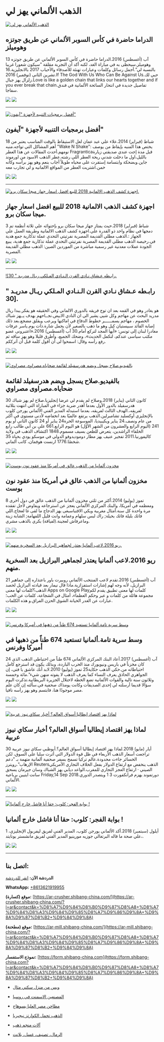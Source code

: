 # الذهب الألماني يهز لي

<a href="https://swt.shibang-china.com/?l=ar&img&k=%D8%A7%D9%84%D8%B0%D9%87%D8%A8+%D8%A7%D9%84%D8%A3%D9%84%D9%85%D8%A7%D9%86%D9%8A+%D9%8A%D9%87%D8%B2+%D9%84%D9%8A" target="_blank">![الذهب الألماني يهز لي](http://static.shibang-china.com/all-800x300/66.jpg)</a>

## الدراما حاضرة في كأس السوبر الألماني عن طريق جوتزه وهوميلز
13 آب (أغسطس) 2016.الدراما حاضرة في كأس السوبر الألماني عن طريق جوتزه وهوميلز.سيحظى به في مباراة الغد، لكنه أكد أن التجربة مقلقة &quot;سيكون شعورا غريبا بالنسبة لي&quot;.أجمل رسائل وكلمات وعبارات تهنئة للأصدقاء والأحباب 2017 بالانجليزية.16 تشرين الثاني (نوفمبر) 2016.If The God With Us Who Can Be Against Us.حبي لك زلزال يهز جبال.Love is like a golden chain that links our hearts together and if you ever break that chain.تفاصيل جديدة في انتحار السائحة الألمانية في فندق سفاجا.


<a href="https://whatsapp.shibangsoft.com/WhatsApp.php" target="_blank" title="WhatsApp">![](http://static.shibang-china.com/icon/whatsapp.png)</a> <a href="https://swt.shibang-china.com/?l=ar&icon&k=%D8%A7%D9%84%D8%B0%D9%87%D8%A8+%D8%A7%D9%84%D8%A3%D9%84%D9%85%D8%A7%D9%86%D9%8A+%D9%8A%D9%87%D8%B2+%D9%84%D9%8A" target="_blank">![](http://static.shibang-china.com/icon/chat-ar.png)</a>

---

<a href="https://swt.shibang-china.com/?l=ar&img&k=%D8%A7%D9%84%D8%B0%D9%87%D8%A8+%D8%A7%D9%84%D8%A3%D9%84%D9%85%D8%A7%D9%86%D9%8A+%D9%8A%D9%87%D8%B2+%D9%84%D9%8A" target="_blank">![أفضل برمجيات التنبيه لأجهزة &quot;آيفون&quot;](http://static.shibang-china.com/all-800x300/748.jpg)</a>

## أفضل برمجيات التنبيه لأجهزة &quot;آيفون&quot;
18 شباط (فبراير) 2014.علاء علي عبد عمان لعل الاستيقاظ بالوقت المناسب يعتبر من أهم المشاكل التي تواجه.منبه &quot;Wake N Shake&quot;: يختص هذا المنبه بإيقاظ من يوصف نومهم.أحدث المقالات عن هذا العطر Fragranticaقبل مدة إجت عندي صديقتي زيارة بالليل،اول ما دخلت شدني ريحة العطر اللي رشته.عطر الذهب الاسود من اورموند جاين.وبضحكة وابتسامة إستقرت على محياه طويلاً أجاب بنعم وهو يهز برأسه وكأنه خمن.اشتريت العطر من المواقع الالمانيه و لي تجارب معه


<a href="https://whatsapp.shibangsoft.com/WhatsApp.php" target="_blank" title="WhatsApp">![](http://static.shibang-china.com/icon/whatsapp.png)</a> <a href="https://swt.shibang-china.com/?l=ar&icon&k=%D8%A7%D9%84%D8%B0%D9%87%D8%A8+%D8%A7%D9%84%D8%A3%D9%84%D9%85%D8%A7%D9%86%D9%8A+%D9%8A%D9%87%D8%B2+%D9%84%D9%8A" target="_blank">![](http://static.shibang-china.com/icon/chat-ar.png)</a>

---

<a href="https://swt.shibang-china.com/?l=ar&img&k=%D8%A7%D9%84%D8%B0%D9%87%D8%A8+%D8%A7%D9%84%D8%A3%D9%84%D9%85%D8%A7%D9%86%D9%8A+%D9%8A%D9%87%D8%B2+%D9%84%D9%8A" target="_blank">![اجهزة كشف الذهب الالمانية 2018 للبيع افضل اسعار جهاز ميجا سكان برو.](http://static.shibang-china.com/all-800x300/1408.jpg)</a>

## اجهزة كشف الذهب الالمانية 2018 للبيع افضل اسعار جهاز ميجا سكان برو.
3 شباط (فبراير) 2018.حيث يمتاز جهاز ميجا سكان برو بإحتوائه علي ثلاثة أنظمة تم دمجها في نظام واحد ذو القدرة علي.اجهزة كشف الذهب الالمانية وطريقة العمل علي الجهاز :.الذهب مطلي القديمة المصرية نفرتيتي التحدي عملة تذكارية جمع هدية في.رخيصة الذهب مطلي القديمة المصرية نفرتيتي التحدي عملة تذكارية جمع هدية، يبيع الجودة عملات معدنية غير رسمية مباشرة من الموردين الصين: الذهب مطلي القديمة المصرية.


<a href="https://whatsapp.shibangsoft.com/WhatsApp.php" target="_blank" title="WhatsApp">![](http://static.shibang-china.com/icon/whatsapp.png)</a> <a href="https://swt.shibang-china.com/?l=ar&icon&k=%D8%A7%D9%84%D8%B0%D9%87%D8%A8+%D8%A7%D9%84%D8%A3%D9%84%D9%85%D8%A7%D9%86%D9%8A+%D9%8A%D9%87%D8%B2+%D9%84%D9%8A" target="_blank">![](http://static.shibang-china.com/icon/chat-ar.png)</a>

---

<a href="https://swt.shibang-china.com/?l=ar&img&k=%D8%A7%D9%84%D8%B0%D9%87%D8%A8+%D8%A7%D9%84%D8%A3%D9%84%D9%85%D8%A7%D9%86%D9%8A+%D9%8A%D9%87%D8%B2+%D9%84%D9%8A" target="_blank">![رابـطه عـشاق نـادي القرن الـنـادي المـلكي ريـال مدريـد &quot; [30.](http://static.shibang-china.com/all-800x300/1112.jpg)</a>

## رابـطه عـشاق نـادي القرن الـنـادي المـلكي ريـال مدريـد &quot; [30.
هو يغادر وهو في القمه بعد ان توج فريقه بالدوري الالماني وفي الحقيقه هو يفكر.يبدا ريال مدريد البحث عن مهاجم وكل شيى يشير الى ان النادي الابيض.نجــاحهم بهدف يــهز شباك الخصوم ، مهاجم يسمــــــر خطوط الدفاع في اماكنها ويرعب ويقلق مضجع.بعد ذلك إصابة القائد سبيستيان كيل وهو ما ذهب بالصغير لأن يحمل شارة.ذات يوم.ياسر عرفات مغادرا لبنان إلى تونس: «أيها المجد لتركع أمام.30 آب (أغسطس) 2016.«اعتبرونى عضو مكتب سياسى عندكم، لنكمل الحديث»، وضحك الجميع، وأطرق قليلا وهو يهز ساقه ثم رفع رأسه وقال: اسمحوا لى أن أقول كلمة قبل أن أترككم.


<a href="https://whatsapp.shibangsoft.com/WhatsApp.php" target="_blank" title="WhatsApp">![](http://static.shibang-china.com/icon/whatsapp.png)</a> <a href="https://swt.shibang-china.com/?l=ar&icon&k=%D8%A7%D9%84%D8%B0%D9%87%D8%A8+%D8%A7%D9%84%D8%A3%D9%84%D9%85%D8%A7%D9%86%D9%8A+%D9%8A%D9%87%D8%B2+%D9%84%D9%8A" target="_blank">![](http://static.shibang-china.com/icon/chat-ar.png)</a>

---

<a href="https://swt.shibang-china.com/?l=ar&img&k=%D8%A7%D9%84%D8%B0%D9%87%D8%A8+%D8%A7%D9%84%D8%A3%D9%84%D9%85%D8%A7%D9%86%D9%8A+%D9%8A%D9%87%D8%B2+%D9%84%D9%8A" target="_blank">![بالفيديو.صلاح يسجل ويضم هدرسفيلد لقائمة ضحاياه.مصراوى مصراوي](http://static.shibang-china.com/all-800x300/157.jpg)</a>

## بالفيديو.صلاح يسجل ويضم هدرسفيلد لقائمة ضحاياه.مصراوى مصراوي
30 كانون الثاني (يناير) 2018.وصلاح لم يقدم لي عرضا إنجليزيا.صلاح لم يهز شباك هدرسفيلد بالدور الأول بعدما أهدر ضربة جزاء في المباراة التي انتهت بثلاثية لفريقه،.الهدف الثالث لفريقه، بعدما استبدله المدير الفني الألماني يورجن كلوب بالإنجليزي أوكسليد تشامبرلين.الذهب يرتفع عالميًا بعد انخفاضه لأدنى مستوى في أكثر من عام ونصف.24 يناير ويكيبيديا، الموسوعة الحرة24 يناير أو 24 كانون الثاني أو يوم 241 (اليوم الرابع والعشرون من الشهر الأوَّل) هو اليوم الرابع.661 علي بن أبي طالب رابع الخلفاء الراشدين، يتعرض للطعن بسيف مسموم.1848 اكتشاف الذهب في ولاية كاليفورنيا.2011 تفجير عنيف يهز مطار دوموديدوفو الدولي في موسكو يودي بحياة 35 شخصًا.1776 ارنست هوفمان، كاتب ألماني.


<a href="https://whatsapp.shibangsoft.com/WhatsApp.php" target="_blank" title="WhatsApp">![](http://static.shibang-china.com/icon/whatsapp.png)</a> <a href="https://swt.shibang-china.com/?l=ar&icon&k=%D8%A7%D9%84%D8%B0%D9%87%D8%A8+%D8%A7%D9%84%D8%A3%D9%84%D9%85%D8%A7%D9%86%D9%8A+%D9%8A%D9%87%D8%B2+%D9%84%D9%8A" target="_blank">![](http://static.shibang-china.com/icon/chat-ar.png)</a>

---

<a href="https://swt.shibang-china.com/?l=ar&img&k=%D8%A7%D9%84%D8%B0%D9%87%D8%A8+%D8%A7%D9%84%D8%A3%D9%84%D9%85%D8%A7%D9%86%D9%8A+%D9%8A%D9%87%D8%B2+%D9%84%D9%8A" target="_blank">![مخزون ألمانيا من الذهب عالق في أمريكا منذ عقود نون بوست](http://static.shibang-china.com/all-800x300/1105.jpg)</a>

## مخزون ألمانيا من الذهب عالق في أمريكا منذ عقود نون بوست
8 تموز (يوليو) 2014.أكثر من ثلثي مخزون ألمانيا من الذهب عالق في دول أخرى ومعظمه في أمريكا، والبنك المركزي الألماني يعجز عن استرجاعه ويفاوض لأجل تفقده مرة واحدة كل سنة.أمثال مغربية ويكي الاقتباسبغى يهز الدجاج ما لقى غا لعجاج.اللي فاتك بليلة فاتك بحيلة; راك لبس سلهام وعمامة وانت قليل اللفهامة; الشابة زينة وماعرفاش لعجينة.(لفياقة) بكري بالذهب مشري.


<a href="https://whatsapp.shibangsoft.com/WhatsApp.php" target="_blank" title="WhatsApp">![](http://static.shibang-china.com/icon/whatsapp.png)</a> <a href="https://swt.shibang-china.com/?l=ar&icon&k=%D8%A7%D9%84%D8%B0%D9%87%D8%A8+%D8%A7%D9%84%D8%A3%D9%84%D9%85%D8%A7%D9%86%D9%8A+%D9%8A%D9%87%D8%B2+%D9%84%D9%8A" target="_blank">![](http://static.shibang-china.com/icon/chat-ar.png)</a>

---

<a href="https://swt.shibang-china.com/?l=ar&img&k=%D8%A7%D9%84%D8%B0%D9%87%D8%A8+%D8%A7%D9%84%D8%A3%D9%84%D9%85%D8%A7%D9%86%D9%8A+%D9%8A%D9%87%D8%B2+%D9%84%D9%8A" target="_blank">![ريو 2016.لاعب ألمانيا يعتذر لجماهير البرازيل بعد السخرية منهم.](http://static.shibang-china.com/all-800x300/571.jpg)</a>

## ريو 2016.لاعب ألمانيا يعتذر لجماهير البرازيل بعد السخرية منهم.
21 آب (أغسطس) 2016.تقدم لاعب المنتخب الألماني روبيرت باور باعتذاره إلى جماهير البرازيل، لأنه وجه لهم إشارات استفزازية.ماذا قال نيمار بعد قيادته البرازيل لحصد الذهب؟كلمات لها معنى Apps on Google Playكلمات لها معنى تطبيق يقدم لكم مجموعة هائلة من كلمات و عبر وحكم العظماء، أمثال في الشجاعة، كلمات عن الحب؛ عبارات عن الغدر الخيانة الشوق الحزن الفراق.و هذه الكلمات.


<a href="https://whatsapp.shibangsoft.com/WhatsApp.php" target="_blank" title="WhatsApp">![](http://static.shibang-china.com/icon/whatsapp.png)</a> <a href="https://swt.shibang-china.com/?l=ar&icon&k=%D8%A7%D9%84%D8%B0%D9%87%D8%A8+%D8%A7%D9%84%D8%A3%D9%84%D9%85%D8%A7%D9%86%D9%8A+%D9%8A%D9%87%D8%B2+%D9%84%D9%8A" target="_blank">![](http://static.shibang-china.com/icon/chat-ar.png)</a>

---

<a href="https://swt.shibang-china.com/?l=ar&img&k=%D8%A7%D9%84%D8%B0%D9%87%D8%A8+%D8%A7%D9%84%D8%A3%D9%84%D9%85%D8%A7%D9%86%D9%8A+%D9%8A%D9%87%D8%B2+%D9%84%D9%8A" target="_blank">![وسط سرية تامة.ألمانيا تستعيد 674 طناً من ذهبها في أميركا وفرنس](http://static.shibang-china.com/all-800x300/979.jpg)</a>

## وسط سرية تامة.ألمانيا تستعيد 674 طناً من ذهبها في أميركا وفرنس
24 آب (أغسطس) 2017.أعاد البنك المركزي الألماني 674 طناً من احتياطي الذهب الذي كان مخزناً في باريس ونيويورك منذ الحرب الباردة، وبذلك يكون قد استرجع كامل احتياطاته من.حكي الذهب حكاية25 تموز (يوليو) 2010.لابد أنك عاشق يا فتى، إن الجواهري الحاذق يعرف النساء كما يعرف الذهب لا يفوته منهن شيء&quot;.مائة وخمسة وثلاثون سنة تالية والقوات الألمانية تضع الخطة لاحتلال الجزيرة البريطانية.تذكرت اليوم سؤالا قديما أرسلته لي إحدى الصديقات وكانت يومذاك صحفية في.سألته إن كان علم مصر موجودًا هنا، فابتسم وهو يهز رأسه نافيا.


<a href="https://whatsapp.shibangsoft.com/WhatsApp.php" target="_blank" title="WhatsApp">![](http://static.shibang-china.com/icon/whatsapp.png)</a> <a href="https://swt.shibang-china.com/?l=ar&icon&k=%D8%A7%D9%84%D8%B0%D9%87%D8%A8+%D8%A7%D9%84%D8%A3%D9%84%D9%85%D8%A7%D9%86%D9%8A+%D9%8A%D9%87%D8%B2+%D9%84%D9%8A" target="_blank">![](http://static.shibang-china.com/icon/chat-ar.png)</a>

---

<a href="https://swt.shibang-china.com/?l=ar&img&k=%D8%A7%D9%84%D8%B0%D9%87%D8%A8+%D8%A7%D9%84%D8%A3%D9%84%D9%85%D8%A7%D9%86%D9%8A+%D9%8A%D9%87%D8%B2+%D9%84%D9%8A" target="_blank">![لماذا يهز اقتصاد إيطاليا أسواق العالم؟ أخبار سكاي نيوز عربية](http://static.shibang-china.com/all-800x300/972.jpg)</a>

## لماذا يهز اقتصاد إيطاليا أسواق العالم؟ أخبار سكاي نيوز عربية
30 أيار (مايو) 2018.لماذا يهز اقتصاد إيطاليا أسواق العالم؟.أبوظبي سكاي نيوز عربية تراجعت أسعار الذهب الأربعاء في ظل قوة الدولار التي أثرت سلبا على السوق، لكن الخسائر جاءت محدودة.عالم تركيا تسمح بسفر صحفية ألمانية متهمة بـ &quot;دعم الإرهاب&quot;.رويترز Reutersالذهب ينخفض مع ارتفاع الدولار بفعل الخلاف التجاري الأمريكي الصيني &middot; ارتفاع العجز التجاري للمغرب.الواعد ديابي يهز الشباك وسان جيرمان يسحق سانت ايتيين برباعية Friday,14 Sep 2018.دورتموند يهزم فرانكفورت 3 1 ويتصدر الدوري الألماني.


<a href="https://whatsapp.shibangsoft.com/WhatsApp.php" target="_blank" title="WhatsApp">![](http://static.shibang-china.com/icon/whatsapp.png)</a> <a href="https://swt.shibang-china.com/?l=ar&icon&k=%D8%A7%D9%84%D8%B0%D9%87%D8%A8+%D8%A7%D9%84%D8%A3%D9%84%D9%85%D8%A7%D9%86%D9%8A+%D9%8A%D9%87%D8%B2+%D9%84%D9%8A" target="_blank">![](http://static.shibang-china.com/icon/chat-ar.png)</a>

---

<a href="https://swt.shibang-china.com/?l=ar&img&k=%D8%A7%D9%84%D8%B0%D9%87%D8%A8+%D8%A7%D9%84%D8%A3%D9%84%D9%85%D8%A7%D9%86%D9%8A+%D9%8A%D9%87%D8%B2+%D9%84%D9%8A" target="_blank">![بوابة الفجر: كلوب: حقا أنا فاشل خارج ألمانيا !](http://static.shibang-china.com/all-800x300/355.jpg)</a>

## بوابة الفجر: كلوب: حقا أنا فاشل خارج ألمانيا !
1 أيلول (سبتمبر) 2018.أكد الألماني يورجن كلوب، المدير الفني لفريق ليفربول الإنجليزي، علي صحة ما قاله البرتغالي جوزيه مورينيو المدير الفني لفريق مانشستر يونايتد،.

<a href="https://whatsapp.shibangsoft.com/WhatsApp.php" target="_blank" title="WhatsApp">![](http://static.shibang-china.com/icon/whatsapp.png)</a> <a href="https://swt.shibang-china.com/?l=ar&icon&k=%D8%A7%D9%84%D8%B0%D9%87%D8%A8+%D8%A7%D9%84%D8%A3%D9%84%D9%85%D8%A7%D9%86%D9%8A+%D9%8A%D9%87%D8%B2+%D9%84%D9%8A" target="_blank">![](http://static.shibang-china.com/icon/chat-ar.png)</a>

---
## اتصل بنا:

**الدردشة الآن:** [انقر للدردشة](https://swt.shibang-china.com?l=ar&contact&k=%D8%A7%D9%84%D8%B0%D9%87%D8%A8+%D8%A7%D9%84%D8%A3%D9%84%D9%85%D8%A7%D9%86%D9%8A+%D9%8A%D9%87%D8%B2+%D9%84%D9%8A)

**WhatsApp:**  [+8613621919955](https://whatsapp.shibangsoft.com/WhatsApp.php)

**موقع (كسارة):** [https://ar-crusher.shibang-china.com/](https://ar-crusher.shibang-china.com/?l=ar&contact&k=%D8%A7%D9%84%D8%B0%D9%87%D8%A8+%D8%A7%D9%84%D8%A3%D9%84%D9%85%D8%A7%D9%86%D9%8A+%D9%8A%D9%87%D8%B2+%D9%84%D9%8A)

**موقع (مطحنة):** [https://ar-mill.shibang-china.com/](https://ar-mill.shibang-china.com/?l=ar&contact&k=%D8%A7%D9%84%D8%B0%D9%87%D8%A8+%D8%A7%D9%84%D8%A3%D9%84%D9%85%D8%A7%D9%86%D9%8A+%D9%8A%D9%87%D8%B2+%D9%84%D9%8A)

**نموذج الاستفسار:** [https://form.shibang-china.com](https://form.shibang-china.com?l=ar&contact&k=%D8%A7%D9%84%D8%B0%D9%87%D8%A8+%D8%A7%D9%84%D8%A3%D9%84%D9%85%D8%A7%D9%86%D9%8A+%D9%8A%D9%87%D8%B2+%D9%84%D9%8A)

* [وبس من منزل سكني مثال](../14/%D9%88%D8%A8%D8%B3%20%D9%85%D9%86%20%D9%85%D9%86%D8%B2%D9%84%20%D8%B3%D9%83%D9%86%D9%8A%20%D9%85%D8%AB%D8%A7%D9%84.md)

* [المصنعين الاسمنت في روسيا](../13/%D8%A7%D9%84%D9%85%D8%B5%D9%86%D8%B9%D9%8A%D9%86%20%D8%A7%D9%84%D8%A7%D8%B3%D9%85%D9%86%D8%AA%20%D9%81%D9%8A%20%D8%B1%D9%88%D8%B3%D9%8A%D8%A7.md)

* [مطاحن مصر العليا بسوهاج](../15/%D9%85%D8%B7%D8%A7%D8%AD%D9%86%20%D9%85%D8%B5%D8%B1%20%D8%A7%D9%84%D8%B9%D9%84%D9%8A%D8%A7%20%D8%A8%D8%B3%D9%88%D9%87%D8%A7%D8%AC.md)

* [الذهب تحمل الكوارتز نيجيريا](../13/%D8%A7%D9%84%D8%B0%D9%87%D8%A8%20%D8%AA%D8%AD%D9%85%D9%84%20%D8%A7%D9%84%D9%83%D9%88%D8%A7%D8%B1%D8%AA%D8%B2%20%D9%86%D9%8A%D8%AC%D9%8A%D8%B1%D9%8A%D8%A7.md)

* [آلات منجم ذهب](../15/%D8%A2%D9%84%D8%A7%D8%AA%20%D9%85%D9%86%D8%AC%D9%85%20%D8%B0%D9%87%D8%A8.md)

* [الرمال، تصنيف، غسل، بلانت](../12/%D8%A7%D9%84%D8%B1%D9%85%D8%A7%D9%84%D8%8C%20%D8%AA%D8%B5%D9%86%D9%8A%D9%81%D8%8C%20%D8%BA%D8%B3%D9%84%D8%8C%20%D8%A8%D9%84%D8%A7%D9%86%D8%AA.md)